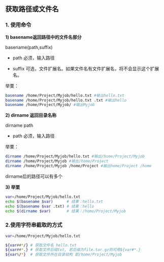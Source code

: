 ## 获取路径或文件名

### **1. 使用命令**

**1)  basename返回路径中的文件名部分**

basename(path,suffix) 

* path 必须，输入路径

* suffix 可选，文件扩展名。如果文件名有文件扩展名，将不会显示这个扩展名。

举栗：

```sh
basename /home/Project/Myjob/hello.txt #输出hello.txt
basename /home/Project/Myjob/hello.txt .txt #输出hello
basename /home/Project/Myjob/ #输出Myjob 
```

**2) dirname 返回目录名称**

dirname path

* path 必须，输入路径

举栗：

```sh
dirname /home/Project/Myjob/hello.txt #输出/home/Project/Myjob
dirname /home/Project/Myjob #输出/home/Project
dirname /home/Project/Myjob /home/Project #输出home/Project /home
```

dirname后的路径可以有多个

**3) 举栗**

```sh
var=/home/Project/Myjob/hello.txt
echo $(basename $var)      # 结果：hello.txt
echo $(basename $var .txt) # 结果：hello
echo $(dirname $var)       # 结果：/home/Project/Myjob
```

### **2.使用字符串截取的方式**

```sh
var=/home/Project/Myjob/hello.txt

${var##*/} # 获取文件名 hello.txt
${var##*.} # 获取文件后缀txt, 若后缀为file.tar.gz则可用${var#*.} 
${var%/*}  # 获取文件所在目录结构 即/home/Project/Myjob
```



